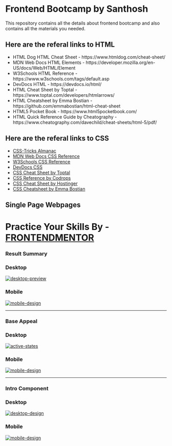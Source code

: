# Frontend Bootcamp by Santhosh
This repository contains all the details about frontend bootcamp and also contains all the materials you needed.
## Here are the referal links to HTML

<ul>
  <li>HTML Dog HTML Cheat Sheet - https://www.htmldog.com/cheat-sheet/</li>
<li>MDN Web Docs HTML Elements - https://developer.mozilla.org/en-US/docs/Web/HTML/Element</li>
<li>W3Schools HTML Reference - https://www.w3schools.com/tags/default.asp</li>
<li>DevDocs HTML - https://devdocs.io/html/</li>
<li>HTML Cheat Sheet by Toptal - https://www.toptal.com/developers/htmlarrows/</li>
<li>HTML Cheatsheet by Emma Bostian - https://github.com/emmabostian/html-cheat-sheet</li>
<li>HTML5 Pocket Book - https://www.html5pocketbook.com/</li>
<li>HTML Quick Reference Guide by Cheatography - https://www.cheatography.com/davechild/cheat-sheets/html-5/pdf/</li>
</ul>


## Here are the referal links to CSS
<ul>
    <li><a href="https://css-tricks.com/almanac/">CSS-Tricks Almanac</a></li>
    <li><a href="https://developer.mozilla.org/en-US/docs/Web/CSS/Reference">MDN Web Docs CSS Reference</a></li>
    <li><a href="https://www.w3schools.com/cssref/">W3Schools CSS Reference</a></li>
    <li><a href="https://devdocs.io/css/">DevDocs CSS</a></li>
    <li><a href="https://www.toptal.com/css/css-cheat-sheet">CSS Cheat Sheet by Toptal</a></li>
    <li><a href="https://tympanus.net/codrops/css_reference/">CSS Reference by Codrops</a></li>
    <li><a href="https://www.hostinger.com/tutorials/css-cheat-sheet">CSS Cheat Sheet by Hostinger</a></li>
    <li><a href="https://github.com/emmabostian/css-cheat-sheet">CSS Cheatsheet by Emma Bostian</a></li>
</ul>

## Single Page Webpages

<h1>Practice Your Skills By - <a href="https://www.frontendmentor.io/">FRONTENDMENTOR</a></h1>

<h3>Result Summary</h3>

### Desktop
<a href="https://ibb.co/C6mrhdr"><img src="https://i.ibb.co/r3FW4PW/desktop-preview.jpg" alt="desktop-preview" border="0"></a>

### Mobile
<a href="https://ibb.co/CJrMxdp"><img src="https://i.ibb.co/vstQ25C/mobile-design.jpg" alt="mobile-design" border="0"></a>


<hr>

<h3>Base Appeal</h3>

### Desktop
<a href="https://ibb.co/JBh2R4P"><img src="https://i.ibb.co/DVqkDyn/active-states.jpg" alt="active-states" border="0"></a>

### Mobile
<a href="https://ibb.co/VgbGcB1"><img src="https://i.ibb.co/n74yNkG/mobile-design.jpg" alt="mobile-design" border="0"></a>

<hr>

<h3>Intro Component</h3>

### Desktop
<a href="https://ibb.co/BG41BDb"><img src="https://i.ibb.co/dtbhD9F/desktop-design.jpg" alt="desktop-design" border="0"></a>

### Mobile
<a href="https://ibb.co/NNDQQrf"><img src="https://i.ibb.co/c8fMMwR/mobile-design.jpg" alt="mobile-design" border="0"></a>
